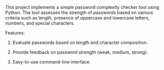 This project implements a simple password complexity checker tool using Python. The tool assesses the strength of passwords based on various criteria such as length, presence of uppercase and lowercase letters, numbers, and special characters.

Features:

1. Evaluate passwords based on length and character composition.

2. Provide feedback on password strength (weak, medium, strong).

3. Easy-to-use command-line interface.
